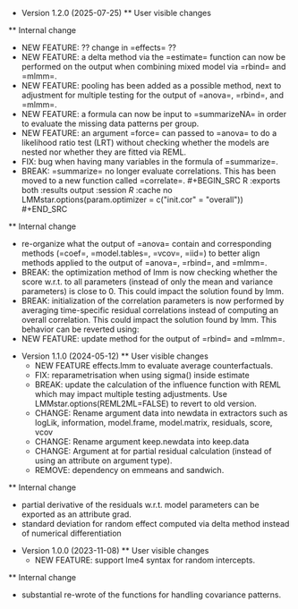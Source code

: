 * Version 1.2.0  (2025-07-25)
** User visible changes

** Internal change
- NEW FEATURE: ?? change in =effects= ??
- NEW FEATURE: a delta method via the =estimate= function can now be performed on the output when combining mixed model via =rbind= and =mlmm=. 
- NEW FEATURE: pooling has been added as a possible method, next to adjustment for multiple testing for the output of =anova=, =rbind=, and =mlmm=. 
- NEW FEATURE: a formula can now be input to =summarizeNA= in order to evaluate the missing data patterns per group.
- NEW FEATURE: an argument =force= can passed to =anova= to do a likelihood ratio test (LRT) without checking whether the models are nested nor whether they are fitted via REML.
- FIX: bug when having many variables in the formula of =summarize=.
- BREAK: =summarize= no longer evaluate correlations. This has been moved to a new function called =correlate=. 
#+BEGIN_SRC R :exports both :results output :session *R* :cache no
LMMstar.options(param.optimizer = c("init.cor" = "overall"))
#+END_SRC

** Internal change
- re-organize what the output of =anova= contain and corresponding methods (=coef=, =model.tables=, =vcov=, =iid=) to better align methods applied to the output of =anova=, =rbind=, and =mlmm=.
- BREAK: the optimization method of lmm is now checking whether the score w.r.t. to all parameters (instead of only the mean and variance parameters) is close to 0. This could impact the solution found by lmm.
- BREAK: initialization of the correlation parameters is now performed by averaging time-specific residual correlations instead of computing an overall correlation. This could impact the solution found by lmm. This behavior can be reverted using:
- NEW FEATURE: update method for the output of =rbind= and =mlmm=.


* Version 1.1.0  (2024-05-12)
** User visible changes
   - NEW FEATURE effects.lmm to evaluate average counterfactuals.
   - FIX: reparametrisation when using sigma() inside estimate
   - BREAK: update the calculation of the influence function with REML which may impact multiple testing adjustments. Use LMMstar.options(REML2ML=FALSE) to revert to old version.
   - CHANGE: Rename argument data into newdata in extractors such as logLik, information, model.frame, model.matrix, residuals, score, vcov
   - CHANGE: Rename argument keep.newdata into keep.data
   - CHANGE: Argument at for partial residual calculation (instead of using an attribute on argument type).
   - REMOVE: dependency on emmeans and sandwich.

** Internal change
   - partial derivative of the residuals w.r.t. model parameters can be exported as an attribute grad.
   - standard deviation for random effect computed via delta method instead of numerical differentiation


* Version 1.0.0 (2023-11-08)
** User visible changes
   - NEW FEATURE: support lme4 syntax for random intercepts.

** Internal change
   - substantial re-wrote of the functions for handling covariance patterns.
